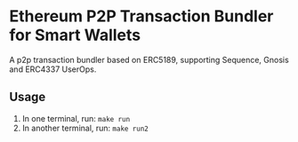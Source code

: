 Ethereum P2P Transaction Bundler for Smart Wallets
==================================================

A p2p transaction bundler based on ERC5189, supporting Sequence, Gnosis
and ERC4337 UserOps.

## Usage

1. In one terminal, run: `make run`
2. In another terminal, run: `make run2`

